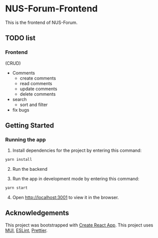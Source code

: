# NUS-Forum-Frontend

This is the frontend of NUS-Forum.

## TODO list

### Frontend
(CRUD)
- Comments
    - create comments
    - read comments
    - update comments
    - delete comments
- search
    - sort and filter
- fix bugs


## Getting Started

### Running the app

1. Install dependencies for the project by entering this command:

```bash
yarn install
```

2. Run the backend

3. Run the app in development mode by entering this command:

```bash
yarn start
```

4. Open [http://localhost:3001](http://localhost:3001) to view it in the browser.


## Acknowledgements

This project was bootstrapped with [Create React App](https://github.com/facebook/create-react-app).
This project uses [MUI](https://mui.com/),
[ESLint](https://eslint.org/), [Prettier](https://prettier.io/).
